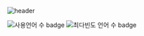 ![header](https://capsule-render.vercel.app/api?type=wave&color=auto&height=300&section=header&text=K.M.K%20Git&fontSize=90)

![사용언어 수 badge](https://img.shields.io/github/languages/count/sopand/survive)
![최다빈도 언어 수 badge](https://img.shields.io/github/languages/top/sopand/survive)

